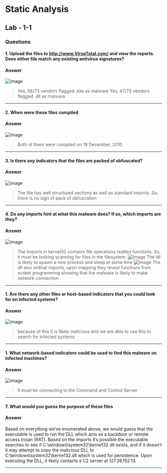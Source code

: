 # Static Analysis

## Lab - 1-1


### Questions

#### 1. Upload the files to http://www.VirusTotal.com/ and view the reports. Does either file match any existing antivirus signatures?

#### Answer
![image](https://github.com/user-attachments/assets/bc036828-a0bf-46c7-b506-e97560a48c7f)

> Yes, 58/73 vendors flagged .exe as malware
> Yes, 47/73 vendors flagged .dll as malware
 
---

#### 2. When were these files compiled

#### Answer
![image](https://github.com/user-attachments/assets/9ca62d2f-583e-4ac4-ad82-5eed46567150)
> Both of them were compiled on 19 December, 2010

---

#### 3. Is there any indicators that the files are packed of obfuscated?

#### Answer
![image](https://github.com/user-attachments/assets/1239a0ba-3018-4637-9ce7-b3c52b3aae6c)

> The file has well structured sections as well as standard imports. So, there is no sign of pack of obfuscation
---

#### 4. Do any imports hint at what this malware does? If so, which imports are they?

#### Answer
![image](https://github.com/user-attachments/assets/3acbc2c1-1b98-4b23-ae10-5d6629492aa3)
> The imports in kernel32 contains file operations realted functions. So, it must be looking scanning for files in the filesystem.
![image](https://github.com/user-attachments/assets/62d63889-0f63-4e4b-9dff-ccca33d0beca)
> The dll is likely to spawn a new process and sleep at some time
![image](https://github.com/user-attachments/assets/fe3cd348-374b-4b5f-8bbb-1322ef60b66b)
> The dll also ordinal imports, upon mapping they reveal functions from scoket programming showing that the malware is likely to make network connection
---

#### 1. Are there any other files or host-based indicators that you could look for on infected systems?

#### Answer
![image](https://github.com/user-attachments/assets/4582db61-be9e-4799-b600-7b37d1b9e7bb)
> because of this it is likely malicious and we are able to use this to search for infected systems.
---
#### 1. What network-based indicators could be used to find this malware on infected machines?

#### Answer
![image](https://github.com/user-attachments/assets/b3805c3e-409e-4d08-b8eb-6568380c1304)

> It must be connecting to the Command and Control Server

---
#### 7. What would you guess the purpose of these files

#### Answer

Based on everything we’ve enumerated above, we would guess that the executable is used to run the DLL which acts as a backdoor or remote access trojan (RAT). Based on the imports it’s possible the executable searches to see if C:\windows\system32\kerne132.dll exists, and if it doesn’t it may attempt to copy the malicious DLL to C:\windows\system32\kerne132.dll which is used for persistence. Upon executing the DLL, it likely contacts a C2 server at 127.26.152.13.

---



